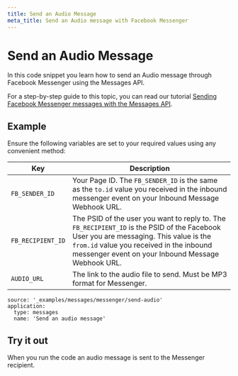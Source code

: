 ```yaml
---
title: Send an Audio Message
meta_title: Send an Audio message with Facebook Messenger
---
```


# Send an Audio Message

In this code snippet you learn how to send an Audio message through Facebook Messenger using the Messages API.

For a step-by-step guide to this topic, you can read our tutorial [Sending Facebook Messenger messages with the Messages API](/tutorials/sending-facebook-messenger-messages-with-messages-api).

## Example

Ensure the following variables are set to your required values using any convenient method:

Key | Description
-- | --
`FB_SENDER_ID` | Your Page ID. The `FB_SENDER_ID` is the same as the `to.id` value you received in the inbound messenger event on your Inbound Message Webhook URL.
`FB_RECIPIENT_ID` | The PSID of the user you want to reply to. The `FB_RECIPIENT_ID` is the PSID of the Facebook User you are messaging. This value is the `from.id` value you received in the inbound messenger event on your Inbound Message Webhook URL.
`AUDIO_URL` | The link to the audio file to send. Must be MP3 format for Messenger.

```code_snippets
source: '_examples/messages/messenger/send-audio'
application:
  type: messages
  name: 'Send an audio message'
```

## Try it out

When you run the code an audio message is sent to the Messenger recipient.
